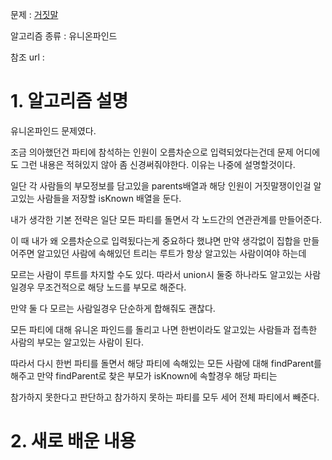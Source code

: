 문제 : [거짓말](https://www.acmicpc.net/problem/1043)

알고리즘 종류 : 유니온파인드

참조 url :

# 1. 알고리즘 설명

유니온파인드 문제였다.

조금 의아했던건 파티에 참석하는 인원이 오름차순으로 입력되었다는건데 문제 어디에도 그런 내용은 적혀있지 않아 좀 신경써줘야한다. 이유는 나중에 설명할것이다.

일단 각 사람들의 부모정보를 담고있을 parents배열과 해당 인원이 거짓말쟁이인걸 알고있는 사람들을 저장할 isKnown 배열을 둔다.

내가 생각한 기본 전략은 일단 모든 파티를 돌면서 각 노드간의 연관관계를 만들어준다.

이 때 내가 왜 오름차순으로 입력됬다는게 중요하다 했냐면 만약 생각없이 집합을 만들어주면 알고있던 사람에 속해있던 트리는 루트가 항상 알고있는 사람이여야 하는데

모르는 사람이 루트를 차지할 수도 있다. 따라서 union시 둘중 하나라도 알고있는 사람일경우 무조건적으로 해당 노드를 부모로 해준다.

만약 둘 다 모르는 사람일경우 단순하게 합해줘도 괜찮다.

모든 파티에 대해 유니온 파인드를 돌리고 나면 한번이라도 알고있는 사람들과 접촉한 사람의 부모는 알고있는 사람이 된다.

따라서 다시 한번 파티를 돌면서 해당 파티에 속해있는 모든 사람에 대해 findParent를 해주고 만약 findParent로 찾은 부모가 isKnown에 속할경우 해당 파티는

참가하지 못한다고 판단하고 참가하지 못하는 파티를 모두 세어 전체 파티에서 빼준다.

# 2. 새로 배운 내용

